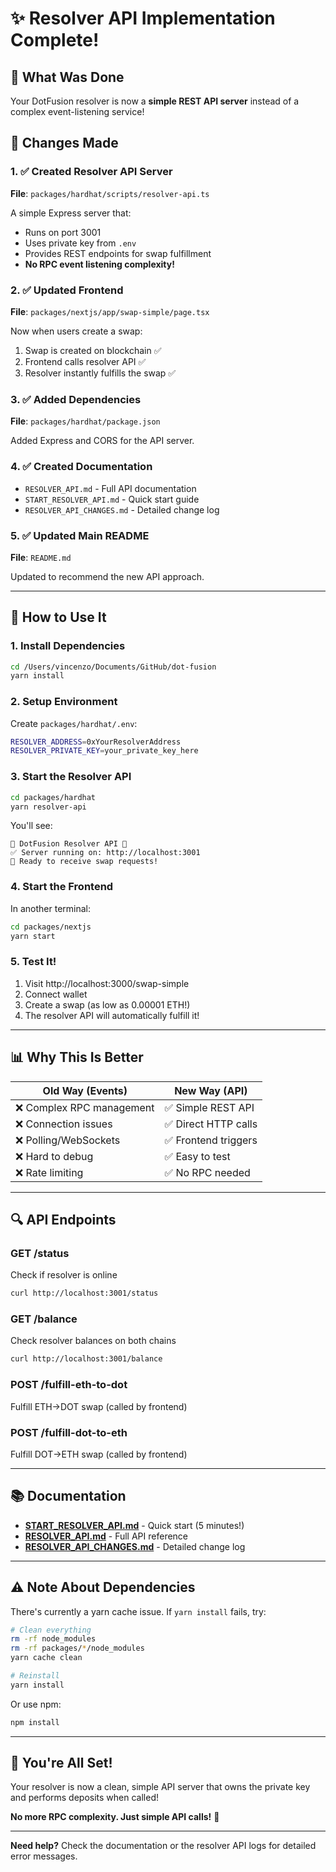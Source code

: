 # ✨ Resolver API Implementation Complete!

## 🎯 What Was Done

Your DotFusion resolver is now a **simple REST API server** instead of a complex event-listening service!

## 📝 Changes Made

### 1. ✅ Created Resolver API Server
**File**: `packages/hardhat/scripts/resolver-api.ts`

A simple Express server that:
- Runs on port 3001
- Uses private key from `.env`
- Provides REST endpoints for swap fulfillment
- **No RPC event listening complexity!**

### 2. ✅ Updated Frontend
**File**: `packages/nextjs/app/swap-simple/page.tsx`

Now when users create a swap:
1. Swap is created on blockchain ✅
2. Frontend calls resolver API ✅
3. Resolver instantly fulfills the swap ✅

### 3. ✅ Added Dependencies
**File**: `packages/hardhat/package.json`

Added Express and CORS for the API server.

### 4. ✅ Created Documentation
- `RESOLVER_API.md` - Full API documentation
- `START_RESOLVER_API.md` - Quick start guide
- `RESOLVER_API_CHANGES.md` - Detailed change log

### 5. ✅ Updated Main README
**File**: `README.md`

Updated to recommend the new API approach.

---

## 🚀 How to Use It

### 1. Install Dependencies
```bash
cd /Users/vincenzo/Documents/GitHub/dot-fusion
yarn install
```

### 2. Setup Environment
Create `packages/hardhat/.env`:
```bash
RESOLVER_ADDRESS=0xYourResolverAddress
RESOLVER_PRIVATE_KEY=your_private_key_here
```

### 3. Start the Resolver API
```bash
cd packages/hardhat
yarn resolver-api
```

You'll see:
```
🚀 DotFusion Resolver API 🚀
✅ Server running on: http://localhost:3001
📡 Ready to receive swap requests!
```

### 4. Start the Frontend
In another terminal:
```bash
cd packages/nextjs
yarn start
```

### 5. Test It!
1. Visit http://localhost:3000/swap-simple
2. Connect wallet
3. Create a swap (as low as 0.00001 ETH!)
4. The resolver API will automatically fulfill it!

---

## 📊 Why This Is Better

| Old Way (Events) | New Way (API) |
|-----------------|---------------|
| ❌ Complex RPC management | ✅ Simple REST API |
| ❌ Connection issues | ✅ Direct HTTP calls |
| ❌ Polling/WebSockets | ✅ Frontend triggers |
| ❌ Hard to debug | ✅ Easy to test |
| ❌ Rate limiting | ✅ No RPC needed |

---

## 🔍 API Endpoints

### GET /status
Check if resolver is online
```bash
curl http://localhost:3001/status
```

### GET /balance
Check resolver balances on both chains
```bash
curl http://localhost:3001/balance
```

### POST /fulfill-eth-to-dot
Fulfill ETH→DOT swap (called by frontend)

### POST /fulfill-dot-to-eth
Fulfill DOT→ETH swap (called by frontend)

---

## 📚 Documentation

- **[START_RESOLVER_API.md](./START_RESOLVER_API.md)** - Quick start (5 minutes!)
- **[RESOLVER_API.md](./RESOLVER_API.md)** - Full API reference
- **[RESOLVER_API_CHANGES.md](./RESOLVER_API_CHANGES.md)** - Detailed change log

---

## ⚠️ Note About Dependencies

There's currently a yarn cache issue. If `yarn install` fails, try:

```bash
# Clean everything
rm -rf node_modules
rm -rf packages/*/node_modules
yarn cache clean

# Reinstall
yarn install
```

Or use npm:
```bash
npm install
```

---

## 🎉 You're All Set!

Your resolver is now a clean, simple API server that owns the private key and performs deposits when called!

**No more RPC complexity. Just simple API calls!** 🚀

---

**Need help?** Check the documentation or the resolver API logs for detailed error messages.


